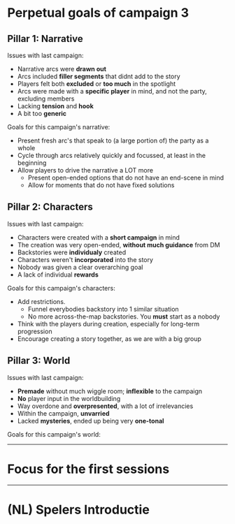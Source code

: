 # Perpetual goals of campaign 3
## Pillar 1: Narrative
Issues with last campaign: 
- Narrative arcs were **drawn out**
- Arcs included **filler segments** that didnt add to the story
- Players felt both **excluded** or **too much** in the spotlight
- Arcs were made with a **specific player** in mind, and not the party, excluding members
- Lacking **tension** and **hook**
- A bit too **generic**

Goals for this campaign's narrative:
- Present fresh arc's that speak to (a large portion of) the party as a whole
- Cycle through arcs relatively quickly and focussed, at least in the beginning
- Allow players to drive the narrative a LOT more
	- Present open-ended options that do not have an end-scene in mind
	- Allow for moments that do not have fixed solutions
## Pillar 2: Characters
Issues with last campaign: 
- Characters were created with a **short campaign** in mind
- The creation was very open-ended, **without much guidance** from DM
- Backstories were **individualy** created
- Characters weren't **incorporated** into the story
- Nobody was given a clear overarching goal
- A lack of individual **rewards**

Goals for this campaign's characters:
- Add restrictions.
	- Funnel everybodies backstory into 1 similar situation
	- No more across-the-map backstories. You **must** start as a nobody
- Think with the players during creation, especially for long-term progression
- Encourage creating a story together, as we are with a big group
## Pillar 3: World
Issues with last campaign: 
- **Premade** without much wiggle room; **inflexible** to the campaign
- **No** player input in the worldbuilding
- Way overdone and **overpresented**, with a lot of irrelevancies
- Within the campaign, **unvarried**
- Lacked **mysteries**, ended up being very **one-tonal**

Goals for this campaign's world:

***
# Focus for the first sessions


***
# (NL) Spelers Introductie